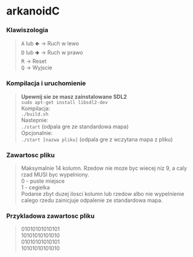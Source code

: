 # arkanoidC
### Klawiszologia
> <kbd>A</kbd> lub <kbd>🢀</kbd> &rarr; Ruch w lewo</br>
> <kbd>D</kbd> lub <kbd>🢂</kbd> &rarr; Ruch w prawo</br>
> <kbd>R</kbd> &rarr; Reset</br>
> <kbd>Q</kbd> &rarr; Wyjscie</br>

### Kompilacja i uruchomienie
> **Upewnij sie ze masz zainstalowane SDL2**</br>
>`sudo apt-get install libsdl2-dev`</br>
> Kompilacja:</br>
> `./build.sh`</br>
> Nastepnie:</br>
> `./start` (odpala gre ze standardowa mapa)</br>
> Opcjonalnie:</br>
> `./start [nazwa pliku]` (odpala gre z wczytana mapa z pliku)</br>
### Zawartosc pliku
> Maksymalnie 14 kolumn. Rzedow nie moze byc wiecej niz 9, a caly rzad MUSI byc wypelniony.</br>
> 0 - puste miejsce</br>
> 1 - cegielka</br>
> Podanie zbyt duzej ilosci kolumn lub rzedow albo nie wypelnienie calego rzedu zainicjuje odpalenie ze standardowa mapa.
### Przykladowa zawartosc pliku
> 01010101010101</br>
> 10101010101010</br>
> 01010101010101</br>
> 10101010101010</br>